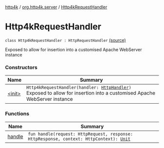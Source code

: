 [http4k](../../index.md) / [org.http4k.server](../index.md) / [Http4kRequestHandler](./index.md)

# Http4kRequestHandler

`class Http4kRequestHandler : HttpRequestHandler` [(source)](https://github.com/http4k/http4k/blob/master/http4k-server-apache/src/main/kotlin/org/http4k/server/ApacheServer.kt#L28)

Exposed to allow for insertion into a customised Apache WebServer instance

### Constructors

| Name | Summary |
|---|---|
| [&lt;init&gt;](-init-.md) | `Http4kRequestHandler(handler: `[`HttpHandler`](../../org.http4k.core/-http-handler.md)`)`<br>Exposed to allow for insertion into a customised Apache WebServer instance |

### Functions

| Name | Summary |
|---|---|
| [handle](handle.md) | `fun handle(request: HttpRequest, response: HttpResponse, context: HttpContext): `[`Unit`](https://kotlinlang.org/api/latest/jvm/stdlib/kotlin/-unit/index.html) |
